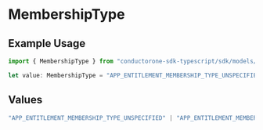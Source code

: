 # MembershipType

## Example Usage

```typescript
import { MembershipType } from "conductorone-sdk-typescript/sdk/models/shared";

let value: MembershipType = "APP_ENTITLEMENT_MEMBERSHIP_TYPE_UNSPECIFIED";
```

## Values

```typescript
"APP_ENTITLEMENT_MEMBERSHIP_TYPE_UNSPECIFIED" | "APP_ENTITLEMENT_MEMBERSHIP_TYPE_MEMBER" | "APP_ENTITLEMENT_MEMBERSHIP_TYPE_OWNER" | "APP_ENTITLEMENT_MEMBERSHIP_TYPE_EXCLUSION"
```